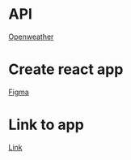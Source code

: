 # API

[Openweather](https://openweathermap.org/current#builtin)

# Create react app

[Figma](https://www.figma.com/file/UEQoYBM29OAnxKK2fLfFgm/Weather-block?node-id=0-1)

# Link to app

[Link]()